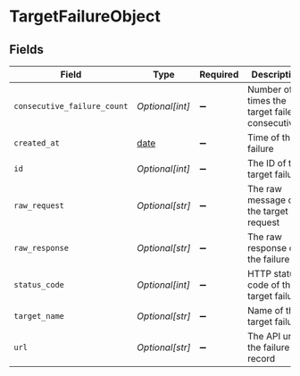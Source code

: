 # TargetFailureObject


## Fields

| Field                                                                | Type                                                                 | Required                                                             | Description                                                          |
| -------------------------------------------------------------------- | -------------------------------------------------------------------- | -------------------------------------------------------------------- | -------------------------------------------------------------------- |
| `consecutive_failure_count`                                          | *Optional[int]*                                                      | :heavy_minus_sign:                                                   | Number of times the target failed consecutively                      |
| `created_at`                                                         | [date](https://docs.python.org/3/library/datetime.html#date-objects) | :heavy_minus_sign:                                                   | Time of the failure                                                  |
| `id`                                                                 | *Optional[int]*                                                      | :heavy_minus_sign:                                                   | The ID of the target failure                                         |
| `raw_request`                                                        | *Optional[str]*                                                      | :heavy_minus_sign:                                                   | The raw message of the target request                                |
| `raw_response`                                                       | *Optional[str]*                                                      | :heavy_minus_sign:                                                   | The raw response of the failure                                      |
| `status_code`                                                        | *Optional[int]*                                                      | :heavy_minus_sign:                                                   | HTTP status code of the target failure                               |
| `target_name`                                                        | *Optional[str]*                                                      | :heavy_minus_sign:                                                   | Name of the target failure                                           |
| `url`                                                                | *Optional[str]*                                                      | :heavy_minus_sign:                                                   | The API url of the failure record                                    |